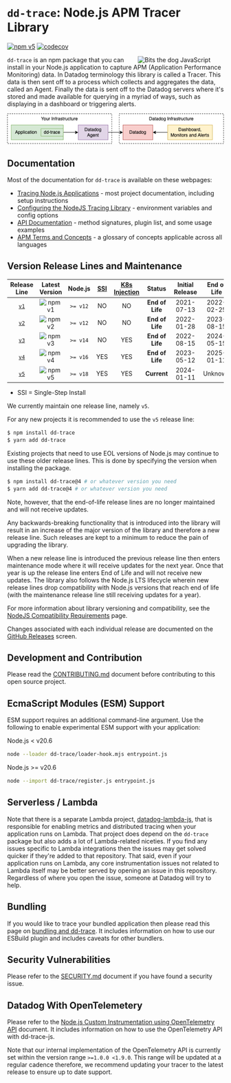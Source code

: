 # `dd-trace`: Node.js APM Tracer Library

[![npm v5](https://img.shields.io/npm/v/dd-trace/latest?color=blue&label=dd-trace%40v5&logo=npm)](https://www.npmjs.com/package/dd-trace)
[![codecov](https://codecov.io/gh/DataDog/dd-trace-js/branch/master/graph/badge.svg)](https://codecov.io/gh/DataDog/dd-trace-js)

<img align="right" src="https://user-images.githubusercontent.com/551402/208212084-1d0c07e2-4135-4c61-b2da-8f2fddbc66ed.png" alt="Bits the dog  JavaScript" width="200px"/>

`dd-trace` is an npm package that you can install in your Node.js application to capture APM (Application Performance Monitoring) data. In Datadog terminology this library is called a Tracer. This data is then sent off to a process which collects and aggregates the data, called an Agent. Finally the data is sent off to the Datadog servers where it's stored and made available for querying in a myriad of ways, such as displaying in a dashboard or triggering alerts.

![Tracer, Agent, Datadog relationship diagram](./docs/relationship.png)


## Documentation

Most of the documentation for `dd-trace` is available on these webpages:

- [Tracing Node.js Applications](https://docs.datadoghq.com/tracing/languages/nodejs/) - most project documentation, including setup instructions
- [Configuring the NodeJS Tracing Library](https://docs.datadoghq.com/tracing/trace_collection/library_config/nodejs) - environment variables and config options
- [API Documentation](https://datadog.github.io/dd-trace-js) - method signatures, plugin list, and some usage examples
- [APM Terms and Concepts](https://docs.datadoghq.com/tracing/visualization/) - a glossary of concepts applicable across all languages


## Version Release Lines and Maintenance

| Release Line                                             | Latest Version                                                                                         | Node.js  | [SSI](https://docs.datadoghq.com/tracing/trace_collection/automatic_instrumentation/single-step-apm/?tab=linuxhostorvm) | [K8s Injection](https://docs.datadoghq.com/tracing/trace_collection/library_injection_local/?tab=kubernetes) |Status          |Initial Release | End of Life |
| :---:                                                    | :---:                                                                                                  | :---:    | :---:  | :---:  | :---:           | :---:          | :---:       |
| [`v1`](https://github.com/DataDog/dd-trace-js/tree/v1.x) | ![npm v1](https://img.shields.io/npm/v/dd-trace/legacy-v1?color=white&label=%20&style=flat-square)     | `>= v12` | NO | NO | **End of Life** | 2021-07-13     | 2022-02-25  |
| [`v2`](https://github.com/DataDog/dd-trace-js/tree/v2.x) | ![npm v2](https://img.shields.io/npm/v/dd-trace/latest-node12?color=white&label=%20&style=flat-square) | `>= v12` | NO | NO | **End of Life** | 2022-01-28     | 2023-08-15  |
| [`v3`](https://github.com/DataDog/dd-trace-js/tree/v3.x) | ![npm v3](https://img.shields.io/npm/v/dd-trace/latest-node14?color=white&label=%20&style=flat-square) | `>= v14` | NO | YES | **End of Life** | 2022-08-15     | 2024-05-15  |
| [`v4`](https://github.com/DataDog/dd-trace-js/tree/v4.x) | ![npm v4](https://img.shields.io/npm/v/dd-trace/latest-node16?color=white&label=%20&style=flat-square) | `>= v16` | YES | YES | **End of Life**     | 2023-05-12     | 2025-01-11     |
| [`v5`](https://github.com/DataDog/dd-trace-js/tree/v5.x) | ![npm v5](https://img.shields.io/npm/v/dd-trace/latest?color=white&label=%20&style=flat-square)        | `>= v18` | YES | YES | **Current**     | 2024-01-11     | Unknown     |

* SSI = Single-Step Install

We currently maintain one release line, namely `v5`.

For any new projects it is recommended to use the `v5` release line:

```sh
$ npm install dd-trace
$ yarn add dd-trace
```

Existing projects that need to use EOL versions of Node.js may continue to use these older release lines.
This is done by specifying the version when installing the package.

```sh
$ npm install dd-trace@4 # or whatever version you need
$ yarn add dd-trace@4 # or whatever version you need
```

Note, however, that the end-of-life release lines are no longer maintained and will not receive updates.

Any backwards-breaking functionality that is introduced into the library will result in an increase of the major version of the library and therefore a new release line.
Such releases are kept to a minimum to reduce the pain of upgrading the library.

When a new release line is introduced the previous release line then enters maintenance mode where it will receive updates for the next year.
Once that year is up the release line enters End of Life and will not receive new updates.
The library also follows the Node.js LTS lifecycle wherein new release lines drop compatibility with Node.js versions that reach end of life (with the maintenance release line still receiving updates for a year).

For more information about library versioning and compatibility, see the [NodeJS Compatibility Requirements](https://docs.datadoghq.com/tracing/trace_collection/compatibility/nodejs/#releases) page.

Changes associated with each individual release are documented on the [GitHub Releases](https://github.com/DataDog/dd-trace-js/releases) screen.


## Development and Contribution

Please read the [CONTRIBUTING.md](https://github.com/DataDog/dd-trace-js/blob/master/CONTRIBUTING.md) document before contributing to this open source project.


## EcmaScript Modules (ESM) Support

ESM support requires an additional command-line argument. Use the following to enable experimental ESM support with your application:

Node.js < v20.6

```sh
node --loader dd-trace/loader-hook.mjs entrypoint.js
```

Node.js >= v20.6

```sh
node --import dd-trace/register.js entrypoint.js
```

## Serverless / Lambda

Note that there is a separate Lambda project, [datadog-lambda-js](https://github.com/DataDog/datadog-lambda-js), that is responsible for enabling metrics and distributed tracing when your application runs on Lambda.
That project does depend on the `dd-trace` package but also adds a lot of Lambda-related niceties.
If you find any issues specific to Lambda integrations then the issues may get solved quicker if they're added to that repository.
That said, even if your application runs on Lambda, any core instrumentation issues not related to Lambda itself may be better served by opening an issue in this repository.
Regardless of where you open the issue, someone at Datadog will try to help.


## Bundling

If you would like to trace your bundled application then please read this page on [bundling and dd-trace](https://docs.datadoghq.com/tracing/trace_collection/automatic_instrumentation/dd_libraries/nodejs/#bundling). It includes information on how to use our ESBuild plugin and includes caveats for other bundlers.


## Security Vulnerabilities

Please refer to the [SECURITY.md](https://github.com/DataDog/dd-trace-js/blob/master/SECURITY.md) document if you have found a security issue.


## Datadog With OpenTelemetery

Please refer to the [Node.js Custom Instrumentation using OpenTelemetry API](https://docs.datadoghq.com/tracing/trace_collection/custom_instrumentation/nodejs/otel/) document. It includes information on how to use the OpenTelemetry API with dd-trace-js.

Note that our internal implementation of the OpenTelemetry API is currently set within the version range `>=1.0.0 <1.9.0`. This range will be updated at a regular cadence therefore, we recommend updating your tracer to the latest release to ensure up to date support.

